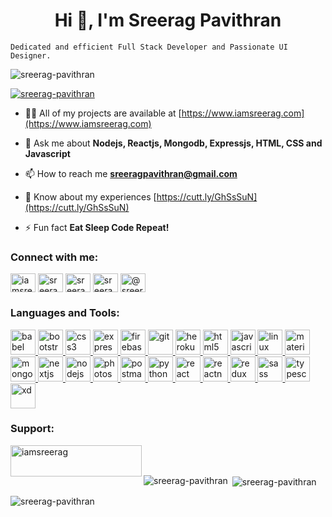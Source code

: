 <h1 align="center">Hi 👋, I'm Sreerag Pavithran</h1>
<code align="center">Dedicated and efficient Full Stack Developer and Passionate UI Designer.</code>

<p align="left"> <img src="https://komarev.com/ghpvc/?username=sreerag-pavithran&label=Profile%20views&color=0e75b6&style=flat" alt="sreerag-pavithran" /> </p>

<p align="left"> <a href="https://github.com/ryo-ma/github-profile-trophy"><img src="https://github-profile-trophy.vercel.app/?username=sreerag-pavithran" alt="sreerag-pavithran" /></a> </p>

- 👨‍💻 All of my projects are available at [https://www.iamsreerag.com](https://www.iamsreerag.com)

- 💬 Ask me about **Nodejs, Reactjs, Mongodb, Expressjs, HTML, CSS and Javascript**

- 📫 How to reach me **sreeragpavithran@gmail.com**

- 📄 Know about my experiences [https://cutt.ly/GhSsSuN](https://cutt.ly/GhSsSuN)

- ⚡ Fun fact **Eat Sleep Code Repeat!**

<h3 align="left">Connect with me:</h3>
<p align="left">
<a href="https://twitter.com/iamsreerag30" target="blank"><img align="center" src="https://cdn.jsdelivr.net/npm/simple-icons@3.0.1/icons/twitter.svg" alt="iamsreerag30" height="30" width="40" /></a>
<a href="https://linkedin.com/in/sreerag-pavithran" target="blank"><img align="center" src="https://cdn.jsdelivr.net/npm/simple-icons@3.0.1/icons/linkedin.svg" alt="sreerag-pavithran" height="30" width="40" /></a>
<a href="https://fb.com/sreerag.pavithran" target="blank"><img align="center" src="https://cdn.jsdelivr.net/npm/simple-icons@3.0.1/icons/facebook.svg" alt="sreerag.pavithran" height="30" width="40" /></a>
<a href="https://instagram.com/sreerag_pavithran" target="blank"><img align="center" src="https://cdn.jsdelivr.net/npm/simple-icons@3.0.1/icons/instagram.svg" alt="sreerag_pavithran" height="30" width="40" /></a>
<a href="https://medium.com/@sreeragpavithran" target="blank"><img align="center" src="https://cdn.jsdelivr.net/npm/simple-icons@3.0.1/icons/medium.svg" alt="@sreeragpavithran" height="30" width="40" /></a>
</p>

<h3 align="left">Languages and Tools:</h3>
<p align="left"> <a href="https://babeljs.io/" target="_blank"> <img src="https://www.vectorlogo.zone/logos/babeljs/babeljs-icon.svg" alt="babel" width="40" height="40"/> </a> <a href="https://getbootstrap.com" target="_blank"> <img src="https://devicons.github.io/devicon/devicon.git/icons/bootstrap/bootstrap-plain.svg" alt="bootstrap" width="40" height="40"/> </a> <a href="https://www.w3schools.com/css/" target="_blank"> <img src="https://devicons.github.io/devicon/devicon.git/icons/css3/css3-original-wordmark.svg" alt="css3" width="40" height="40"/> </a> <a href="https://expressjs.com" target="_blank"> <img src="https://devicons.github.io/devicon/devicon.git/icons/express/express-original-wordmark.svg" alt="express" width="40" height="40"/> </a> <a href="https://firebase.google.com/" target="_blank"> <img src="https://www.vectorlogo.zone/logos/firebase/firebase-icon.svg" alt="firebase" width="40" height="40"/> </a> <a href="https://git-scm.com/" target="_blank"> <img src="https://www.vectorlogo.zone/logos/git-scm/git-scm-icon.svg" alt="git" width="40" height="40"/> </a> <a href="https://heroku.com" target="_blank"> <img src="https://www.vectorlogo.zone/logos/heroku/heroku-icon.svg" alt="heroku" width="40" height="40"/> </a> <a href="https://www.w3.org/html/" target="_blank"> <img src="https://devicons.github.io/devicon/devicon.git/icons/html5/html5-original-wordmark.svg" alt="html5" width="40" height="40"/> </a> <a href="https://developer.mozilla.org/en-US/docs/Web/JavaScript" target="_blank"> <img src="https://devicons.github.io/devicon/devicon.git/icons/javascript/javascript-original.svg" alt="javascript" width="40" height="40"/> </a> <a href="https://www.linux.org/" target="_blank"> <img src="https://devicons.github.io/devicon/devicon.git/icons/linux/linux-original.svg" alt="linux" width="40" height="40"/> </a> <a href="https://materializecss.com/" target="_blank"> <img src="https://raw.githubusercontent.com/prplx/svg-logos/5585531d45d294869c4eaab4d7cf2e9c167710a9/svg/materialize.svg" alt="materialize" width="40" height="40"/> </a> <a href="https://www.mongodb.com/" target="_blank"> <img src="https://devicons.github.io/devicon/devicon.git/icons/mongodb/mongodb-original-wordmark.svg" alt="mongodb" width="40" height="40"/> </a> <a href="https://nextjs.org/" target="_blank"> <img src="https://cdn.worldvectorlogo.com/logos/nextjs-3.svg" alt="nextjs" width="40" height="40"/> </a> <a href="https://nodejs.org" target="_blank"> <img src="https://devicons.github.io/devicon/devicon.git/icons/nodejs/nodejs-original-wordmark.svg" alt="nodejs" width="40" height="40"/> </a> <a href="https://www.photoshop.com/en" target="_blank"> <img src="https://devicons.github.io/devicon/devicon.git/icons/photoshop/photoshop-plain.svg" alt="photoshop" width="40" height="40"/> </a> <a href="https://postman.com" target="_blank"> <img src="https://www.vectorlogo.zone/logos/getpostman/getpostman-icon.svg" alt="postman" width="40" height="40"/> </a> <a href="https://www.python.org" target="_blank"> <img src="https://devicons.github.io/devicon/devicon.git/icons/python/python-original.svg" alt="python" width="40" height="40"/> </a> <a href="https://reactjs.org/" target="_blank"> <img src="https://devicons.github.io/devicon/devicon.git/icons/react/react-original-wordmark.svg" alt="react" width="40" height="40"/> </a> <a href="https://reactnative.dev/" target="_blank"> <img src="https://reactnative.dev/img/header_logo.svg" alt="reactnative" width="40" height="40"/> </a> <a href="https://redux.js.org" target="_blank"> <img src="https://devicons.github.io/devicon/devicon.git/icons/redux/redux-original.svg" alt="redux" width="40" height="40"/> </a> <a href="https://sass-lang.com" target="_blank"> <img src="https://devicons.github.io/devicon/devicon.git/icons/sass/sass-original.svg" alt="sass" width="40" height="40"/> </a> <a href="https://www.typescriptlang.org/" target="_blank"> <img src="https://devicons.github.io/devicon/devicon.git/icons/typescript/typescript-original.svg" alt="typescript" width="40" height="40"/> </a> <a href="https://www.adobe.com/products/xd.html" target="_blank"> <img src="https://cdn.worldvectorlogo.com/logos/adobe-xd.svg" alt="xd" width="40" height="40"/> </a> </p>

<h3 align="left">Support:</h3>
<p><a href="https://www.buymeacoffee.com/iamsreerag"> <img align="left" src="https://cdn.buymeacoffee.com/buttons/v2/default-yellow.png" height="50" width="210" alt="iamsreerag" /></a></p><br><br>

<p><img align="left" src="https://github-readme-stats.vercel.app/api/top-langs?username=sreerag-pavithran&show_icons=true&locale=en&layout=compact" alt="sreerag-pavithran" /></p>

<p>&nbsp;<img align="center" src="https://github-readme-stats.vercel.app/api?username=sreerag-pavithran&show_icons=true&locale=en" alt="sreerag-pavithran" /></p>

<p><img align="center" src="https://github-readme-streak-stats.herokuapp.com/?user=sreerag-pavithran&" alt="sreerag-pavithran" /></p>
